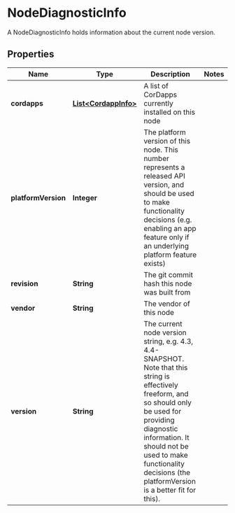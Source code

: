 

# NodeDiagnosticInfo

A NodeDiagnosticInfo holds information about the current node version.

## Properties

| Name | Type | Description | Notes |
|------------ | ------------- | ------------- | -------------|
|**cordapps** | [**List&lt;CordappInfo&gt;**](CordappInfo.md) | A list of CorDapps currently installed on this node |  |
|**platformVersion** | **Integer** | The platform version of this node. This number represents a released API version, and should be used to make functionality decisions (e.g. enabling an app feature only if an underlying platform feature exists) |  |
|**revision** | **String** | The git commit hash this node was built from |  |
|**vendor** | **String** | The vendor of this node |  |
|**version** | **String** | The current node version string, e.g. 4.3, 4.4-SNAPSHOT. Note that this string is effectively freeform, and so should only be used for providing diagnostic information. It should not be used to make functionality decisions (the platformVersion is a better fit for this). |  |



